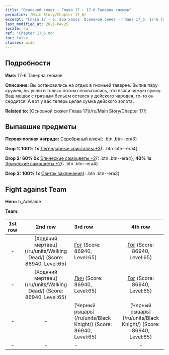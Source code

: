 ```yaml
---
title: "Основной сюжет - Глава 17 - 17-6 Таверна гномов"
permalink: /Main Story/Chapter 17_6/
excerpt: "Глава 17 - 6. Эра хаоса  Основной сюжет - Глава 17_6. 17-6 Таверна гномов"
last_modified_at: 2021-04-25
locale: ru
ref: "Chapter 17_6.md"
toc: false
classes: wide
---
```


## Подробности

 **Имя:** 17-6 Таверна гномов

 **Описание:** Вы остановились на отдых в гномьей таверне. Выпив пару кружек, вы ушли и только потом спохватились, что взяли чужую сумку. Ваш мешок с грязным бельем остался у дейского чародея, то-то он сердится! А вот у вас теперь целая сумка дейского золота.

 **Related to:** [Основной сюжет Глава 17](/ru/Main Story/Chapter 17/)

## Выпавшие предметы

 **Первая полная награда:** [Серебряный ключ](/ItemsRU/con_693/){: .btn .btn--era3}

 **Drop 1:** **100% 1x** [Легендарные кристаллы +3](/ItemsRU/mat_59/){: .btn .btn--era4}

 **Drop 2:** **60% 0x** [Эпические самоцветы +2](/ItemsRU/mat_51/){: .btn .btn--era4}, **40% 1x** [Эпические самоцветы +2](/ItemsRU/mat_51/){: .btn .btn--era4}

 **Drop 3:** **100% 1x** [Свиток заклинания](/ItemsRU/con_694/){: .btn .btn--era3}


## Fight against Team
 **Hero:** h_Adelaide

 **Team:**


  | 1st row | 2nd row | 3rd row | 4th row |
  |:----:|:----:|:----|:----:|
  | - | [Ходячий мертвец](/ru/units/Walking Dead/) (Score: 86940, Level:65)  | [Гог](/ru/units/Gog/) (Score: 86940, Level:65)  | [Гог](/ru/units/Gog/) (Score: 86940, Level:65)  |
  | - | [Ходячий мертвец](/ru/units/Walking Dead/) (Score: 86940, Level:65)  | [Лич](/ru/units/Lich/) (Score: 86940, Level:65)  | [Гог](/ru/units/Gog/) (Score: 86940, Level:65)  |
  | - | - | [Черный рыцарь](/ru/units/Black Knight/) (Score: 86940, Level:65)  | [Черный рыцарь](/ru/units/Black Knight/) (Score: 86940, Level:65)  |
  | - | - | - | - |


